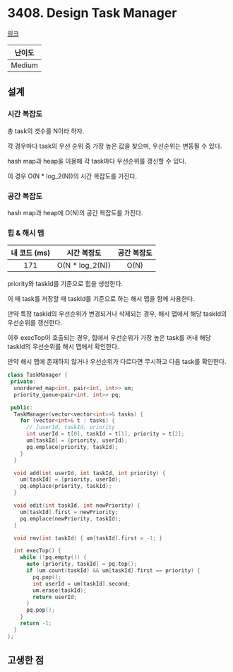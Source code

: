 # 3408. Design Task Manager

[링크](https://leetcode.com/problems/design-task-manager/description/)

| 난이도 |
| :----: |
| Medium |

## 설계

### 시간 복잡도

총 task의 갯수를 N이라 하자.

각 경우마다 task의 우선 순위 중 가장 높은 값을 찾으며, 우선순위는 변동될 수 있다.

hash map과 heap을 이용해 각 task마다 우선순위를 갱신할 수 있다.

이 경우 O(N \* log_2(N))의 시간 복잡도를 가진다.

### 공간 복잡도

hash map과 heap에 O(N)의 공간 복잡도를 가진다.

### 힙 & 해시 맵

| 내 코드 (ms) |   시간 복잡도    | 공간 복잡도 |
| :----------: | :--------------: | :---------: |
|     171      | O(N \* log_2(N)) |    O(N)     |

priority와 taskId를 기준으로 힙을 생성한다.

이 때 task를 저장할 때 taskId를 기준으로 하는 해시 맵을 함께 사용한다.

만약 특정 taskId의 우선순위가 변경되거나 삭제되는 경우, 해시 맵에서 해당 taskId의 우선순위를 갱신한다.

이후 execTop이 호출되는 경우, 힙에서 우선순위가 가장 높은 task를 꺼내 해당 taskId의 우선순위를 해시 맵에서 확인한다.

만약 해시 맵에 존재하지 않거나 우선순위가 다르다면 무시하고 다음 task를 확인한다.

```cpp
class TaskManager {
 private:
  unordered_map<int, pair<int, int>> um;
  priority_queue<pair<int, int>> pq;

 public:
  TaskManager(vector<vector<int>>& tasks) {
    for (vector<int>& t : tasks) {
      // [userId, taskId, priority
      int userId = t[0], taskId = t[1], priority = t[2];
      um[taskId] = {priority, userId};
      pq.emplace(priority, taskId);
    }
  }

  void add(int userId, int taskId, int priority) {
    um[taskId] = {priority, userId};
    pq.emplace(priority, taskId);
  }

  void edit(int taskId, int newPriority) {
    um[taskId].first = newPriority;
    pq.emplace(newPriority, taskId);
  }

  void rmv(int taskId) { um[taskId].first = -1; }

  int execTop() {
    while (!pq.empty()) {
      auto [priority, taskId] = pq.top();
      if (um.count(taskId) && um[taskId].first == priority) {
        pq.pop();
        int userId = um[taskId].second;
        um.erase(taskId);
        return userId;
      }
      pq.pop();
    }
    return -1;
  }
};
```

## 고생한 점
